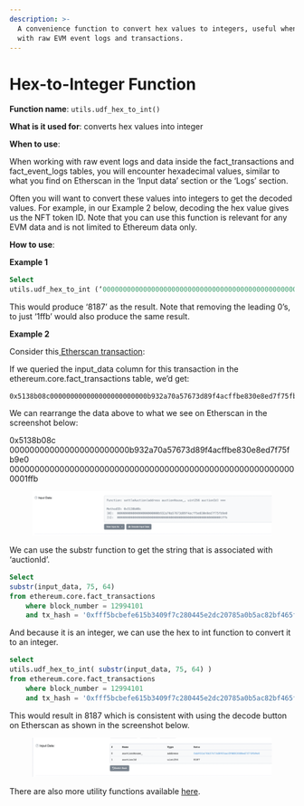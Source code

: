 ```yaml
---
description: >-
  A convenience function to convert hex values to integers, useful when working
  with raw EVM event logs and transactions.
---
```


# Hex-to-Integer Function

**Function name**: `utils.udf_hex_to_int()`



**What is it used for**: converts hex values into integer



**When to use**:&#x20;

When working with raw event logs and data inside the fact\_transactions and fact\_event\_logs tables, you will encounter hexadecimal values, similar to what you find on Etherscan in the ‘Input data’ section or the ‘Logs’ section.

Often you will want to convert these values into integers to get the decoded values. For example, in our Example 2 below, decoding the hex value gives us the NFT token ID. Note that you can use this function is relevant for any EVM data and is not limited to Ethereum data only.&#x20;



**How to use**:

**Example 1**

```sql
Select 
utils.udf_hex_to_int (‘0000000000000000000000000000000000000000000000000000000000001ffb’)
```

This would produce ‘8187’ as the result. Note that removing the leading 0’s, to just ‘1ffb’ would also produce the same result.

**Example 2**

Consider this[ Etherscan transaction](https://etherscan.io/tx/0xfff5bcbefe615b3409f7c280445e2dc20785a0b5ac82bf465f1e031917bf88df):&#x20;

If we queried the input\_data column for this transaction in the ethereum.core.fact\_transactions table, we’d get:&#x20;

```
0x5138b08c000000000000000000000000b932a70a57673d89f4acffbe830e8ed7f75fb9e00000000000000000000000000000000000000000000000000000000000001ffb
```

We can rearrange the data above to what we see on Etherscan in the screenshot below:&#x20;

0x5138b08c\
000000000000000000000000b932a70a57673d89f4acffbe830e8ed7f75fb9e0\
0000000000000000000000000000000000000000000000000000000000001ffb

<figure><img src="../.gitbook/assets/Screenshot 2022-09-14 at 10.33.11 AM.png" alt=""><figcaption></figcaption></figure>

We can use the substr function to get the string that is associated with ‘auctionId’.

```sql
Select 
substr(input_data, 75, 64) 
from ethereum.core.fact_transactions 
    where block_number = 12994101
    and tx_hash = '0xfff5bcbefe615b3409f7c280445e2dc20785a0b5ac82bf465f1e031917bf88df'
```

And because it is an integer, we can use the hex to int function to convert it to an integer.

```sql
select 
utils.udf_hex_to_int( substr(input_data, 75, 64) ) 
from ethereum.core.fact_transactions 
    where block_number = 12994101
    and tx_hash = '0xfff5bcbefe615b3409f7c280445e2dc20785a0b5ac82bf465f1e031917bf88df'
```

This would result in 8187 which is consistent with using the decode button on Etherscan as shown in the screenshot below.

<figure><img src="../.gitbook/assets/Screenshot 2022-09-14 at 10.33.24 AM.png" alt=""><figcaption></figcaption></figure>

There are also more utility functions available [here](../products/get-started/examples/utility-functions/).&#x20;
